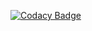 [![Codacy Badge](https://app.codacy.com/project/badge/Grade/ad268e82c4df48b6be8dc7ed10be99a9)](https://app.codacy.com/gh/tamu960925/poky/dashboard?utm_source=gh&utm_medium=referral&utm_content=&utm_campaign=Badge_grade)

